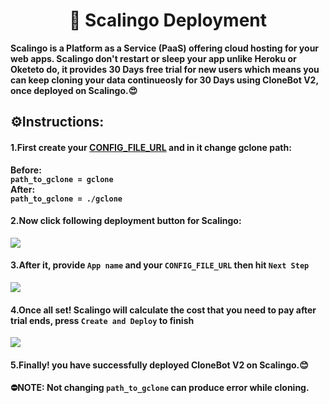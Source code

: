<h1 align="center">🎲 Scalingo Deployment</h1>
<p><b>Scalingo is a Platform as a Service (PaaS) offering cloud hosting for your web apps. Scalingo don't restart or sleep your app unlike Heroku or Oketeto do, it provides 30 Days free trial for new users which means you can keep cloning your data continueosly for 30 Days using CloneBot V2, once deployed on Scalingo.😍<b></p>
<h2><b>⚙️Instructions:</b></h2>
<h4><b>1.First create your <a href="https://github.com/TheCaduceus/CloneBot_V2#getting-config_file_url">CONFIG_FILE_URL</a> and in it change gclone path:</b></h4>
<p><b>
Before:<br>
<code>path_to_gclone = gclone</code><br>
After:<br>
<code>path_to_gclone = ./gclone</code>
</b></p>
<h4><b>2.Now click following deployment button for Scalingo:</b></h4>
<a href="https://dashboard.scalingo.com/create/app?source=https://github.com/TheCaduceus/CloneBot_V2#Scalingo" alt="Deploy on Scalingo"><img src="https://camo.githubusercontent.com/842455c53346f891b760d421be4fba68d95a13a3ba9399c8ada3c9b879cb4ccf/68747470733a2f2f63646e2e7363616c696e676f2e636f6d2f6465706c6f792f627574746f6e2e737667"></a>
<h4><b>3.After it, provide <code>App name</code> and your <code>CONFIG_FILE_URL</code> then hit <code>Next Step</code></b></h4>
<img src="https://user-images.githubusercontent.com/87380104/176115878-13812262-f1bb-464f-8551-b534529e45c6.png">
<h4><b>4.Once all set! Scalingo will calculate the cost that you need to pay after trial ends, press <code>Create and Deploy</code> to finish</b></h4>
<img src="https://user-images.githubusercontent.com/87380104/176116361-4f468eea-c7ba-4b36-9ca2-90f73084fedb.png">
<h4><b>5.Finally! you have successfully deployed CloneBot V2 on Scalingo.😊</b></h4>
<p><b>⛔NOTE: Not changing <code>path_to_gclone</code> can produce error while cloning.</b></p>
